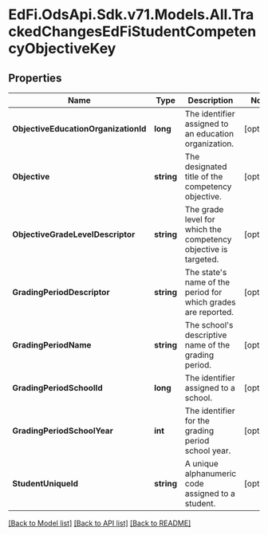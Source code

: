 # EdFi.OdsApi.Sdk.v71.Models.All.TrackedChangesEdFiStudentCompetencyObjectiveKey

## Properties

Name | Type | Description | Notes
------------ | ------------- | ------------- | -------------
**ObjectiveEducationOrganizationId** | **long** | The identifier assigned to an education organization. | [optional] 
**Objective** | **string** | The designated title of the competency objective. | [optional] 
**ObjectiveGradeLevelDescriptor** | **string** | The grade level for which the competency objective is targeted. | [optional] 
**GradingPeriodDescriptor** | **string** | The state&#39;s name of the period for which grades are reported. | [optional] 
**GradingPeriodName** | **string** | The school&#39;s descriptive name of the grading period. | [optional] 
**GradingPeriodSchoolId** | **long** | The identifier assigned to a school. | [optional] 
**GradingPeriodSchoolYear** | **int** | The identifier for the grading period school year. | [optional] 
**StudentUniqueId** | **string** | A unique alphanumeric code assigned to a student. | [optional] 

[[Back to Model list]](../../README.md#documentation-for-models) [[Back to API list]](../../README.md#documentation-for-api-endpoints) [[Back to README]](../../README.md)

